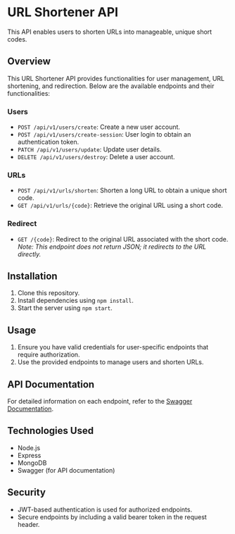 # URL Shortener API

This API enables users to shorten URLs into manageable, unique short codes.

## Overview

This URL Shortener API provides functionalities for user management, URL shortening, and redirection. Below are the available endpoints and their functionalities:

### Users

- `POST /api/v1/users/create`: Create a new user account.
- `POST /api/v1/users/create-session`: User login to obtain an authentication token.
- `PATCH /api/v1/users/update`: Update user details.
- `DELETE /api/v1/users/destroy`: Delete a user account.

### URLs

- `POST /api/v1/urls/shorten`: Shorten a long URL to obtain a unique short code.
- `GET /api/v1/urls/{code}`: Retrieve the original URL using a short code.

### Redirect

- `GET /{code}`: Redirect to the original URL associated with the short code. *Note: This endpoint does not return JSON; it redirects to the URL directly.*

## Installation

1. Clone this repository.
2. Install dependencies using `npm install`.
3. Start the server using `npm start`.

## Usage

1. Ensure you have valid credentials for user-specific endpoints that require authorization.
2. Use the provided endpoints to manage users and shorten URLs.

## API Documentation

For detailed information on each endpoint, refer to the [Swagger Documentation](link).

## Technologies Used

- Node.js
- Express
- MongoDB
- Swagger (for API documentation)

## Security

- JWT-based authentication is used for authorized endpoints.
- Secure endpoints by including a valid bearer token in the request header.

